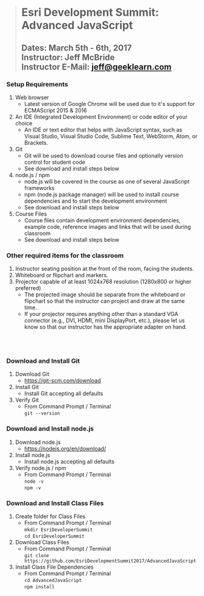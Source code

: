 > # **Esri Development Summit: Advanced JavaScript**
> ## **Dates: March 5th - 6th, 2017<br/>Instructor: Jeff McBride<br/>Instructor E-Mail: jeff@geeklearn.com**

### **Setup Requirements**

1.  Web browser
	* Latest version of Google Chrome will be used due to it's support for ECMAScript 2015 & 2016
2.  An IDE (Integrated Development Environment) or code editor of your choice
	* An IDE or text editor that helps with JavaScript syntax, such as Visual Studio, Visual Studio Code, Sublime Text, WebStorm, Atom, or Brackets.
3.  Git
	* Git will be used to download course files and optionally version control for student code
	* See download and install steps below
4.  node.js / npm
	* node.js will be covered in the course as one of several JavaScript frameworks
	* npm (node.js package manager) will be used to install course dependencies and to start the development environment
	* See download and install steps below
5.  Course Files
	* Course files contain development environment dependencies, example code, reference images and links that will be used during classroom
	* See download and install steps below

### **Other required items for the classroom**	
1.  Instructor seating position at the front of the room, facing the students.
2.  Whiteboard or flipchart and markers.
3.  Projector capable of at least 1024x768 resolution (1280x800 or higher preferred)
    * The projected image should be separate from the whiteboard or flipchart so that the instructor can project and draw at the same time.  
    * If your projector requires anything other than a standard VGA  connector (e.g., DVI, HDMI, mini DisplayPort, etc.), please let us know so that our instructor has the appropriate adapter on hand.

<br/> 
<br/>

### **Download and Install Git**
1.  Download Git
	*  https://git-scm.com/download
2.  Install Git
	*  Install Git accepting all defaults
3.  Verify Git
    *  From Command Prompt / Terminal<br/>
	    `git --version`

### **Download and Install node.js**
1.  Download node.js
	*  https://nodejs.org/en/download/
2.  Install node.js
	*  Install node.js accepting all defaults
3.  Verify node.js / npm
	*  From Command Prompt / Terminal<br/> 
		`node -v`<br/>
		`npm -v`

### **Download and Install Class Files**
1.  Create folder for Class Files
	*  From Command Prompt / Terminal<br/> 
		`mkdir EsriDeveloperSummit`<br/> 
		`cd EsriDeveloperSummit`
2.  Download Class Files
	*  From Command Prompt / Terminal<br/> 
		`git clone https://github.com/EsriDevelopmentSummit2017/AdvancedJavaScript`
3.  Install Class File Dependencies
	*  From Command Prompt / Terminal<br/> 
		`cd AdvancedJavaScript`<br/> 
		`npm install`

